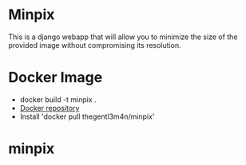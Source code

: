# Minpix
This is a django webapp that will allow you to minimize the size of the provided image without compromising its resolution.


# Docker Image
* docker build -t minpix .
* [Docker repository](https://hub.docker.com/r/thegentl3m4n/minpix)
* Install 'docker pull thegentl3m4n/minpix'
# minpix
